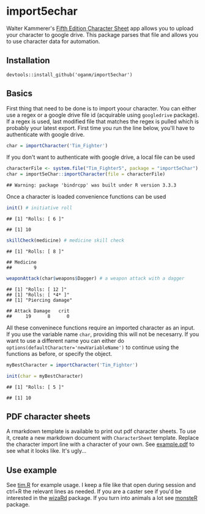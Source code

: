 
import5echar
============

Walter Kammerer's [Fifth Edition Character Sheet](https://play.google.com/store/apps/details?id=com.wgkammerer.testgui.basiccharactersheet.app&hl=en) app allows you to upload your character to google drive. This package parses that file and allows you to use character data for automation.

Installation
------------

    devtools::install_github('oganm/import5echar')

Basics
------

First thing that need to be done is to import yoour character. You can either use a regex or a google drive file id (acquirable using `googledrive` package). If a regex is used, last modified file that matches the regex is pulled which is probably your latest export. First time you run the line below, you'll have to authenticate with google drive.

``` r
char = importCharacter('Tim_Fighter')
```

If you don't want to authenticate with google drive, a local file can be used

``` r
characterFile <- system.file("Tim_Fighter5", package = "import5eChar")
char = import5eChar::importCharacter(file = characterFile)
```

    ## Warning: package 'bindrcpp' was built under R version 3.3.3

Once a character is loaded convenience functions can be used

``` r
init() # initiative roll
```

    ## [1] "Rolls: [ 6 ]"

    ## [1] 10

``` r
skillCheck(medicine) # medicine skill check
```

    ## [1] "Rolls: [ 8 ]"

    ## Medicine 
    ##        9

``` r
weaponAttack(char$weapons$Dagger) # a weapon attack with a dagger
```

    ## [1] "Rolls: [ 12 ]"
    ## [1] "Rolls: [ *4* ]"
    ## [1] "Piercing damage"

    ## Attack Damage   crit 
    ##     19      8      0

All these conveninece functions require an imported character as an input. If you use the variable name `char`, providing this will not be necesarry. If you want to use a different name you can either do `options(defaultCharacter='newVariableName')` to continue using the functions as before, or specify the object.

``` r
myBestCharacter = importCharacter('Tim_Fighter')

init(char = myBestCharacter)
```

    ## [1] "Rolls: [ 5 ]"

    ## [1] 10

PDF character sheets
--------------------

A rmarkdown template is available to print out pdf character sheets. To use it, create a new markdown document with `CharacterSheet` template. Replace the character import line with a character of your own. See [example.pdf](inst/skeleton.pdf) to see what it looks like. It's ugly...

Use example
-----------

See [tim.R](tim.R) for example usage. I keep a file like that open during session and ctrl+R the relevant lines as needed. If you are a caster see if you'd be interested in the [wizaRd](https://github.com/oganm/wizaRd) package. If you turn into animals a lot see [monsteR](https://github.com/oganm/monsteR) package.

